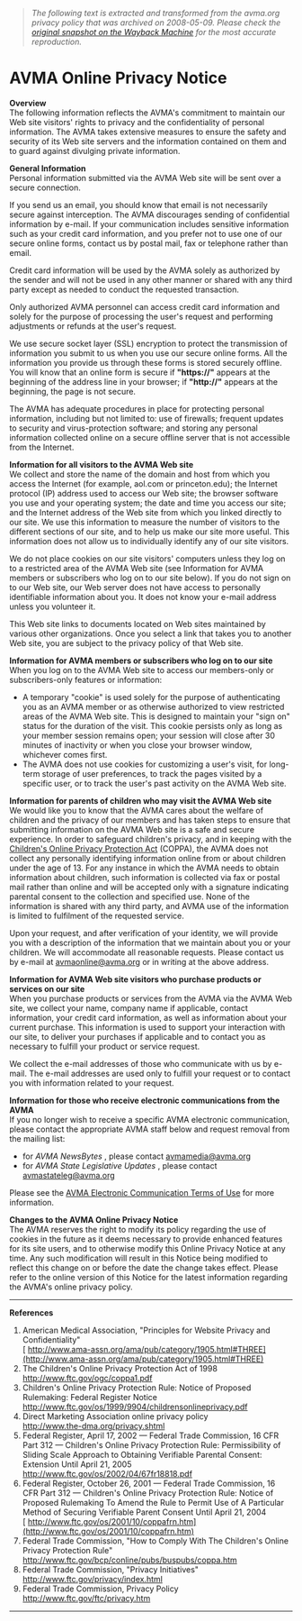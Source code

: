 > *The following text is extracted and transformed from the avma.org privacy policy that was archived on 2008-05-09. Please check the [original snapshot on the Wayback Machine](https://web.archive.org/web/20080509150626id_/http%3A//www.avma.org/termsofuse/privacy/default.asp) for the most accurate reproduction.*

# AVMA Online Privacy Notice

**Overview**  
The following information reflects the AVMA's commitment to maintain our Web site visitors' rights to privacy and the confidentiality of personal information. The AVMA takes extensive measures to ensure the safety and security of its Web site servers and the information contained on them and to guard against divulging private information.

**General Information**  
Personal information submitted via the AVMA Web site will be sent over a secure connection.

If you send us an email, you should know that email is not necessarily secure against interception. The AVMA discourages sending of confidential information by e-mail. If your communication includes sensitive information such as your credit card information, and you prefer not to use one of our secure online forms, contact us by postal mail, fax or telephone rather than email.

Credit card information will be used by the AVMA solely as authorized by the sender and will not be used in any other manner or shared with any third party except as needed to conduct the requested transaction.

Only authorized AVMA personnel can access credit card information and solely for the purpose of processing the user's request and performing adjustments or refunds at the user's request.

We use secure socket layer (SSL) encryption to protect the transmission of information you submit to us when you use our secure online forms. All the information you provide us through these forms is stored securely offline. You will know that an online form is secure if **"https://"** appears at the beginning of the address line in your browser; if **"http://"** appears at the beginning, the page is not secure.

The AVMA has adequate procedures in place for protecting personal information, including but not limited to: use of firewalls; frequent updates to security and virus-protection software; and storing any personal information collected online on a secure offline server that is not accessible from the Internet.

**Information for all visitors to the AVMA Web site**  
We collect and store the name of the domain and host from which you access the Internet (for example, aol.com or princeton.edu); the Internet protocol (IP) address used to access our Web site; the browser software you use and your operating system; the date and time you access our site; and the Internet address of the Web site from which you linked directly to our site. We use this information to measure the number of visitors to the different sections of our site, and to help us make our site more useful. This information does not allow us to individually identify any of our site visitors.

We do not place cookies on our site visitors' computers unless they log on to a restricted area of the AVMA Web site (see Information for AVMA members or subscribers who log on to our site below). If you do not sign on to our Web site, our Web server does not have access to personally identifiable information about you. It does not know your e-mail address unless you volunteer it.

This Web site links to documents located on Web sites maintained by various other organizations. Once you select a link that takes you to another Web site, you are subject to the privacy policy of that Web site.

**Information for AVMA members or subscribers who log on to our site**  
When you log on to the AVMA Web site to access our members-only or subscribers-only features or information:

  * A temporary "cookie" is used solely for the purpose of authenticating you as an AVMA member or as otherwise authorized to view restricted areas of the AVMA Web site. This is designed to maintain your "sign on" status for the duration of the visit. This cookie persists only as long as your member session remains open; your session will close after 30 minutes of inactivity or when you close your browser window, whichever comes first.
  * The AVMA does not use cookies for customizing a user's visit, for long-term storage of user preferences, to track the pages visited by a specific user, or to track the user's past activity on the AVMA Web site.



**Information for parents of children who may visit the AVMA Web site**  
We would like you to know that the AVMA cares about the welfare of children and the privacy of our members and has taken steps to ensure that submitting information on the AVMA Web site is a safe and secure experience. In order to safeguard children's privacy, and in keeping with the [Children's Online Privacy Protection Act](http://www.ftc.gov/ogc/coppa1.pdf) (COPPA), the AVMA does not collect any personally identifying information online from or about children under the age of 13. For any instance in which the AVMA needs to obtain information about children, such information is collected via fax or postal mail rather than online and will be accepted only with a signature indicating parental consent to the collection and specified use. None of the information is shared with any third party, and AVMA use of the information is limited to fulfilment of the requested service.

Upon your request, and after verification of your identity, we will provide you with a description of the information that we maintain about you or your children. We will accommodate all reasonable requests. Please contact us by e-mail at [avmaonline@avma.org](mailto:avmaonline@avma.org) or in writing at the above address.

**Information for AVMA Web site visitors who purchase products or services on our site**  
When you purchase products or services from the AVMA via the AVMA Web site, we collect your name, company name if applicable, contact information, your credit card information, as well as information about your current purchase. This information is used to support your interaction with our site, to deliver your purchases if applicable and to contact you as necessary to fulfill your product or service request.

We collect the e-mail addresses of those who communicate with us by e-mail. The e-mail addresses are used only to fulfill your request or to contact you with information related to your request.

**Information for those who receive electronic communications from the AVMA**  
If you no longer wish to receive a specific AVMA electronic communication, please contact the appropriate AVMA staff below and request removal from the mailing list:

  * for _AVMA NewsBytes_ , please contact [avmamedia@avma.org](mailto:avmamedia@avma.org)
  * for _AVMA State Legislative Updates_ , please contact [avmastateleg@avma.org](mailto:avmastateleg@avma.org)



Please see the [AVMA Electronic Communication Terms of Use](http://www.avma.org/termsofuse/electronic_communication/default.asp) for more information.

**Changes to the AVMA Online Privacy Notice**  
The AVMA reserves the right to modify its policy regarding the use of cookies in the future as it deems necessary to provide enhanced features for its site users, and to otherwise modify this Online Privacy Notice at any time. Any such modification will result in this Notice being modified to reflect this change on or before the date the change takes effect. Please refer to the online version of this Notice for the latest information regarding the AVMA's online privacy policy.

* * *

**References**

  1. American Medical Association, "Principles for Website Privacy and Confidentiality"  
[ http://www.ama-assn.org/ama/pub/category/1905.html#THREE](http://www.ama-assn.org/ama/pub/category/1905.html#THREE)
  2. The Children's Online Privacy Protection Act of 1998  
<http://www.ftc.gov/ogc/coppa1.pdf>
  3. Children's Online Privacy Protection Rule: Notice of Proposed Rulemaking: Federal Register Notice  
<http://www.ftc.gov/os/1999/9904/childrensonlineprivacy.pdf>
  4. Direct Marketing Association online privacy policy  
<http://www.the-dma.org/privacy.shtml>
  5. Federal Register, April 17, 2002 — Federal Trade Commission, 16 CFR Part 312 — Children's Online Privacy Protection Rule: Permissibility of Sliding Scale Approach to Obtaining Verifiable Parental Consent: Extension Until April 21, 2005  
<http://www.ftc.gov/os/2002/04/67fr18818.pdf>
  6. Federal Register, October 26, 2001 — Federal Trade Commission, 16 CFR Part 312 — Children's Online Privacy Protection Rule: Notice of Proposed Rulemaking To Amend the Rule to Permit Use of A Particular Method of Securing Verifiable Parent Consent Until April 21, 2004  
[ http://www.ftc.gov/os/2001/10/coppafrn.htm](http://www.ftc.gov/os/2001/10/coppafrn.htm)
  7. Federal Trade Commission, "How to Comply With The Children's Online Privacy Protection Rule"  
<http://www.ftc.gov/bcp/conline/pubs/buspubs/coppa.htm>
  8. Federal Trade Commission, "Privacy Initiatives"  
<http://www.ftc.gov/privacy/index.html>
  9. Federal Trade Commission, Privacy Policy  
<http://www.ftc.gov/ftc/privacy.htm>



* * *
